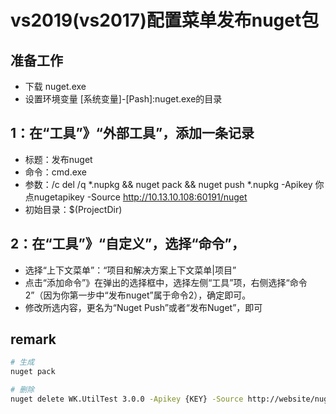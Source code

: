 # vs2019(vs2017)配置菜单发布nuget包

## 准备工作

- 下载 nuget.exe
- 设置环境变量 [系统变量]-[Pash]:nuget.exe的目录

## 1：在“工具”》“外部工具”，添加一条记录

- 标题：发布nuget
- 命令：cmd.exe
- 参数：/c del /q *.nupkg && nuget pack && nuget push *.nupkg -Apikey 你点nugetapikey -Source http://10.13.10.108:60191/nuget
- 初始目录：$(ProjectDir)

## 2：在“工具”》“自定义”，选择“命令”，

- 选择“上下文菜单”：“项目和解决方案上下文菜单|项目”
- 点击“添加命令”》在弹出的选择框中，选择左侧“工具”项，右侧选择“命令2”（因为你第一步中“发布nuget”属于命令2），确定即可。
- 修改所选内容，更名为“Nuget Push”或者“发布Nuget”，即可

## remark

```bash
# 生成
nuget pack

# 删除
nuget delete WK.UtilTest 3.0.0 -Apikey {KEY} -Source http://website/nuget
```
